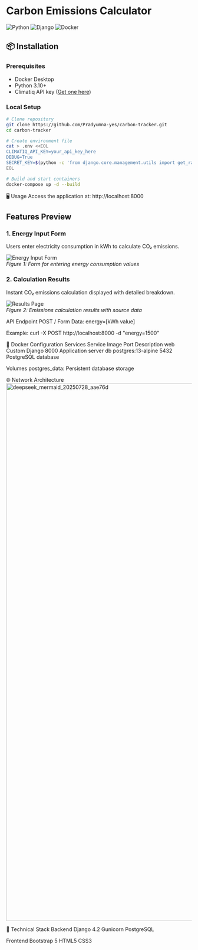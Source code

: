 # Carbon Emissions Calculator

![Python](https://img.shields.io/badge/python-3.10%2B-blue)
![Django](https://img.shields.io/badge/django-4.2-brightgreen)
![Docker](https://img.shields.io/badge/docker-compose-supported-important)

## 📦 Installation

### Prerequisites
- Docker Desktop
- Python 3.10+
- Climatiq API key ([Get one here](https://www.climatiq.io/api))

### Local Setup
```bash
# Clone repository
git clone https://github.com/Pradyumna-yes/carbon-tracker.git
cd carbon-tracker

# Create environment file
cat > .env <<EOL
CLIMATIQ_API_KEY=your_api_key_here
DEBUG=True
SECRET_KEY=$(python -c 'from django.core.management.utils import get_random_secret_key; print(get_random_secret_key())')
EOL

# Build and start containers
docker-compose up -d --build

```


🖥️ Usage
Access the application at:
http://localhost:8000

##  Features Preview

### 1. Energy Input Form
Users enter electricity consumption in kWh to calculate CO₂ emissions.

![Energy Input Form](<img width="940" height="449" alt="image" src="https://github.com/user-attachments/assets/964340c6-a205-456c-9fca-6d17ad48b00d" />
)  
*Figure 1: Form for entering energy consumption values*

### 2. Calculation Results
Instant CO₂ emissions calculation displayed with detailed breakdown.

![Results Page](<img width="940" height="502" alt="image" src="https://github.com/user-attachments/assets/761ba18d-1727-4bf0-80b3-1685a330e292" />)  
*Figure 2: Emissions calculation results with source data*

API Endpoint
POST /
Form Data: energy=[kWh value]

Example:
curl -X POST http://localhost:8000 -d "energy=1500"

🐳 Docker Configuration
Services
Service	Image	Port	Description
web	Custom Django	8000	Application server
db	postgres:13-alpine	5432	PostgreSQL database

Volumes
postgres_data: Persistent database storage

🌐 Network Architecture
<img width="1056" height="1458" alt="deepseek_mermaid_20250728_aae76d" src="https://github.com/user-attachments/assets/8abe755b-9d09-4132-859b-ef6fc5930e77" />

🔧 Technical Stack
Backend
Django 4.2
Gunicorn
PostgreSQL

Frontend
Bootstrap 5
HTML5
CSS3




